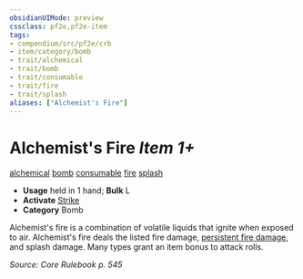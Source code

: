 ```yaml
---
obsidianUIMode: preview
cssclass: pf2e,pf2e-item
tags:
- compendium/src/pf2e/crb
- item/category/bomb
- trait/alchemical
- trait/bomb
- trait/consumable
- trait/fire
- trait/splash
aliases: ["Alchemist's Fire"]
---
```

# Alchemist's Fire *Item 1+*  
[alchemical](/rules/traits/alchemical.md)  [bomb](/rules/traits/bomb.md)  [consumable](/rules/traits/consumable.md)  [fire](/rules/traits/fire.md)  [splash](/rules/traits/splash.md)  

- **Usage** held in 1 hand; **Bulk** L
- **Activate** [Strike](/rules/actions/strike.md)
- **Category** Bomb

Alchemist's fire is a combination of volatile liquids that ignite when exposed to air. Alchemist's fire deals the listed fire damage, [persistent fire damage](/rules/conditions.md#Persistent%20Damage), and splash damage. Many types grant an item bonus to attack rolls.

*Source: Core Rulebook p. 545*